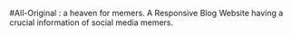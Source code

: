 #All-Original : a heaven for memers.
A Responsive Blog Website having a crucial information of social media memers.
